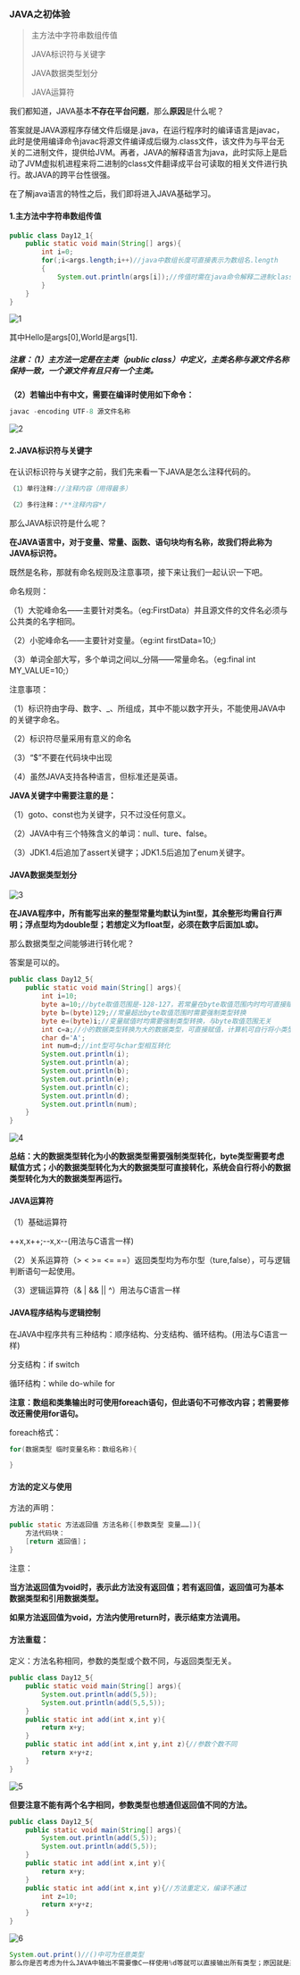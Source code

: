 ### JAVA之初体验

>主方法中字符串数组传值
>
>JAVA标识符与关键字
>
>JAVA数据类型划分
>
>JAVA运算符

我们都知道，JAVA基本**不存在平台问题**，那么**原因**是什么呢？

答案就是JAVA源程序存储文件后缀是.java，在运行程序时的编译语言是javac，此时是使用编译命令javac将源文件编译成后缀为.class文件，该文件为与平台无关的二进制文件，提供给JVM。再者，JAVA的解释语言为java，此时实际上是启动了JVM虚拟机进程来将二进制的class文件翻译成平台可读取的相关文件进行执行。故JAVA的跨平台性很强。

在了解java语言的特性之后，我们即将进入JAVA基础学习。

#### 1.主方法中字符串数组传值

```java
public class Day12_1{
    public static void main(String[] args){
        int i=0;
        for(;i<args.length;i++)//java中数组长度可直接表示为数组名.length
        {
            System.out.println(args[i]);//传值时需在java命令解释二进制class文件时传值
        }
    }
}
```

![1](C:\Users\14665\source\JAVA学习\JAVA基础学习总结\1.png)

其中Hello是args[0],World是args[1].

##### 注意：（1）主方法一定是在主类（public class）中定义，主类名称与源文件名称保持一致，一个源文件有且只有一个主类。

**（2）若输出中有中文，需要在编译时使用如下命令：**

```java
javac -encoding UTF-8 源文件名称
```

![2](C:\Users\14665\source\JAVA学习\JAVA基础学习总结\2.png)

#### 2.JAVA标识符与关键字

在认识标识符与关键字之前，我们先来看一下JAVA是怎么注释代码的。

```java
（1）单行注释://注释内容（用得最多）

（2）多行注释：/**注释内容*/
```

那么JAVA标识符是什么呢？

**在JAVA语言中，对于变量、常量、函数、语句块均有名称，故我们将此称为JAVA标识符。**

既然是名称，那就有命名规则及注意事项，接下来让我们一起认识一下吧。

命名规则：

（1）大驼峰命名——主要针对类名。（eg:FirstData）并且源文件的文件名必须与公共类的名字相同。

（2）小驼峰命名——主要针对变量。（eg:int firstData=10;）

（3）单词全部大写，多个单词之间以_分隔——常量命名。（eg:final int MY_VALUE=10;）

注意事项：

（1）标识符由字母、数字、_、所组成，其中不能以数字开头，不能使用JAVA中的关键字命名。

（2）标识符尽量采用有意义的命名

（3）“$”不要在代码块中出现

（4）虽然JAVA支持各种语言，但标准还是英语。

**JAVA关键字中需要注意的是：**

（1）goto、const也为关键字，只不过没任何意义。

（2）JAVA中有三个特殊含义的单词：null、ture、false。

（3）JDK1.4后追加了assert关键字；JDK1.5后追加了enum关键字。

#### JAVA数据类型划分

![3](C:\Users\14665\source\JAVA学习\JAVA基础学习总结\3.png)

**在JAVA程序中，所有能写出来的整型常量均默认为int型，其余整形均需自行声明；浮点型均为double型；若想定义为float型，必须在数字后面加L或l。**

那么数据类型之间能够进行转化呢？

答案是可以的。

```java
public class Day12_5{
    public static void main(String[] args){
        int i=10;
        byte a=10;//byte取值范围是-128-127，若常量在byte取值范围内时均可直接赋值
        byte b=(byte)129;//常量超出byte取值范围时需要强制类型转换
        byte e=(byte)i;//变量赋值时均需要强制类型转换，与byte取值范围无关
        int c=a;//小的数据类型转换为大的数据类型，可直接赋值，计算机可自行将小类型提升为大类型再计算
        char d='A';
        int num=d;//int型可与char型相互转化
        System.out.println(i);
        System.out.println(a);
        System.out.println(b);
        System.out.println(e);
        System.out.println(c);
        System.out.println(d);
        System.out.println(num);
    }
}
```

![4](C:\Users\14665\source\JAVA学习\JAVA基础学习总结\4.png)

**总结：大的数据类型转化为小的数据类型需要强制类型转化，byte类型需要考虑赋值方式；小的数据类型转化为大的数据类型可直接转化，系统会自行将小的数据类型转化为大的数据类型再运行。**

#### JAVA运算符

（1）基础运算符

++x,x++;--x,x--(用法与C语言一样)

（2）关系运算符（> < >= <= ==）返回类型均为布尔型（ture,false），可与逻辑判断语句一起使用。

（3）逻辑运算符（& | && || ^）用法与C语言一样

#### JAVA程序结构与逻辑控制

在JAVA中程序共有三种结构：顺序结构、分支结构、循环结构。(用法与C语言一样)

分支结构：if   switch

循环结构：while do-while for

**注意：数组和类集输出时可使用foreach语句，但此语句不可修改内容；若需要修改还需使用for语句。**

foreach格式：

```java
for(数据类型 临时变量名称：数组名称){

}
```

#### 方法的定义与使用

方法的声明：

```java
public static 方法返回值 方法名称{[参数类型 变量……]){
    方法代码块：
    [return 返回值]；
}
```

注意：

**当方法返回值为void时，表示此方法没有返回值；若有返回值，返回值可为基本数据类型和引用数据类型。**

**如果方法返回值为void，方法内使用return时，表示结束方法调用。**

#### **方法重载：**

定义：方法名称相同，参数的类型或个数不同，与返回类型无关。

```java
public class Day12_5{
    public static void main(String[] args){
        System.out.println(add(5,5));
        System.out.println(add(5,5,5));
    }
    public static int add(int x,int y){
        return x+y;
    }
    public static int add(int x,int y,int z){//参数个数不同
        return x+y+z;
    }
}
```

![5](C:\Users\14665\source\JAVA学习\JAVA基础学习总结\5.png)

**但要注意不能有两个名字相同，参数类型也想通但返回值不同的方法。**

```java
public class Day12_5{
    public static void main(String[] args){
        System.out.println(add(5,5));
        System.out.println(add(5,5));
    }
    public static int add(int x,int y){
        return x+y;
    }
    public static int add(int x,int y){//方法重定义，编译不通过
        int z=10;
        return x+y+z;
    }
}

```

![6](C:\Users\14665\source\JAVA学习\JAVA基础学习总结\6.png)

```java
System.out.print()//()中可为任意类型
那么你是否考虑为什么JAVA中输出不需要像C一样使用%d等就可以直接输出所有类型；原因就是系统重载了print函数
```















